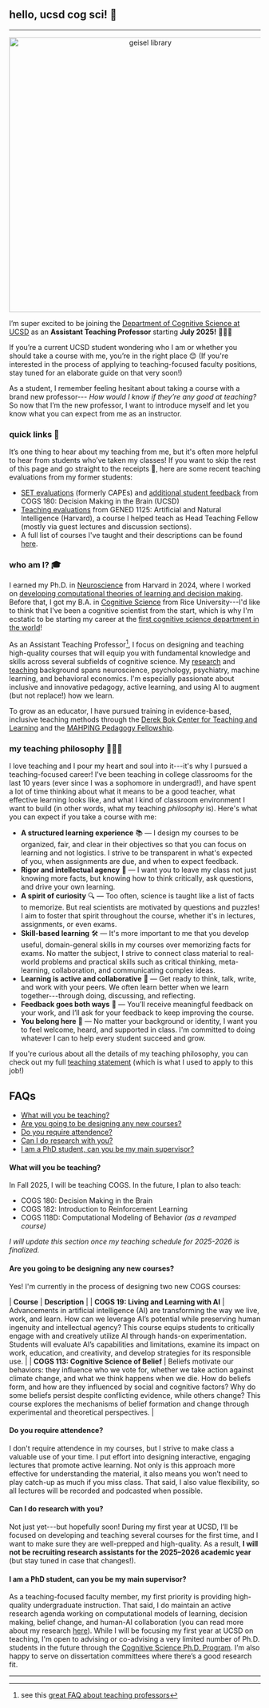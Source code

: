 ## hello, ucsd cog sci! 👋
***
<p align="center">
<img src="https://lucylai.com/files/ucsd/geisel.png" alt="geisel library" width="550"/>
</p>

I’m super excited to be joining the [Department of Cognitive Science at UCSD](https://cogsci.ucsd.edu/) as an **Assistant Teaching Professor** starting **July 2025!** 👩🏻‍🏫 

If you’re a current UCSD student wondering who I am or whether you should take a course with me, you’re in the right place 😊 (If you're interested in the process of applying to teaching-focused faculty positions, stay tuned for an elaborate guide on that very soon!)

As a student, I remember feeling hesitant about taking a course with a brand new professor--- _How would I know if they’re any good at teaching?_ So now that I’m the new professor, I want to introduce myself and let you know what you can expect from me as an instructor.

### quick links 🔗
It’s one thing to hear about my teaching from me, but it's often more helpful to hear from students who’ve taken my classes! If you want to skip the rest of this page and go straight to the receipts 🧾, here are some recent teaching evaluations from my former students:
- [SET evaluations](https://lucylai.com/files/cogs180_set.pdf) (formerly CAPEs) and [additional student feedback](https://lucylai.com/files/cogs180_survey.pdf) from COGS 180: Decision Making in the Brain (UCSD)
- [Teaching evaluations](https://lucylai.com/files/gened1125_teaching.pdf) from GENED 1125: Artificial and Natural Intelligence (Harvard), a course I helped teach as Head Teaching Fellow (mostly via guest lectures and discussion sections).
- A full list of courses I've taught and their descriptions can be found [here](https://lucylai.com/teaching.html).

### who am I? 🎓
I earned my Ph.D. in [Neuroscience](https://pinphd.hms.harvard.edu/) from Harvard in 2024, where I worked on [developing computational theories of learning and decision making](https://lucylai.com/files/lai_precis.pdf). Before that, I got my B.A. in [Cognitive Science](https://cogsci.rice.edu/) from Rice University---I'd like to think that I've been a cognitive scientist from the start, which is why I'm ecstatic to be starting my career at the [first cognitive science department in the world](https://cogsci.ucsd.edu/about/dept-history.html)! 

As an Assistant Teaching Professor[^1], I focus on designing and teaching high-quality courses that will equip you with fundamental knowledge and skills across several subfields of cognitive science. My [research](https://lucylai.com/research) and [teaching](https://lucylai.com/teaching) background spans neuroscience, psychology, psychiatry, machine learning, and behavioral economics. I'm especially passionate about inclusive and innovative pedagogy, active learning, and using AI to augment (but not replace!) how we learn.

To grow as an educator, I have pursued training in evidence-based, inclusive teaching methods through the [Derek Bok Center for Teaching and Learning](https://bokcenter.harvard.edu/teaching-certificate) and the [MAHPING Pedagogy Fellowship](https://mahping.hsites.harvard.edu/pedagogy-fellows-program).

[^1]: see this [great FAQ about teaching professors](https://wstyler.ucsd.edu/teachingprof/)

### my teaching philosophy 👩🏻‍🏫
I love teaching and I pour my heart and soul into it---it's why I pursued a teaching-focused career! I've been teaching in college classrooms for the last 10 years (ever since I was a sophomore in undergrad!), and have spent a lot of time thinking about what it means to be a good teacher, what effective learning looks like, and what I kind of classroom environment I want to build (in other words, what my teaching _philosophy_ is). Here's what you can expect if you take a course with me:

- **A structured learning experience** 📚 — I design my courses to be organized, fair, and clear in their objectives so that you can focus on learning and not logistics. I strive to be transparent in what's expected of you, when assignments are due, and when to expect feedback.
- **Rigor and intellectual agency** 🤔 — I want you to leave my class not just knowing more facts, but knowing how to think critically, ask questions, and drive your own learning.
- **A spirit of curiosity** 🔍 —  Too often, science is taught like a list of facts to memorize. But real scientists are motivated by questions and puzzles! I aim to foster that spirit throughout the course, whether it's in lectures, assignments, or even exams.
- **Skill-based learning** 🛠️ — It's more important to me that you develop useful, domain-general skills in my courses over memorizing facts for exams. No matter the subject, I strive to connect class material to real-world problems and practical skills such as critical thinking, meta-learning, collaboration, and communicating complex ideas.
- **Learning is active and collaborative** 🤝 — Get ready to think, talk, write, and work with your peers. We often learn better when we learn together---through doing, discussing, and reflecting.
- **Feedback goes both ways** 🔁 — You’ll receive meaningful feedback on your work, and I’ll ask for your feedback to keep improving the course.
- **You belong here** 🌈 — No matter your background or identity, I want you to feel welcome, heard, and supported in class. I'm committed to doing whatever I can to help every student succeed and grow.
  
If you're curious about all the details of my teaching philosophy, you can check out my full [teaching statement](https://lucylai.com/files/ucsd/lai_teaching_statement.pdf) (which is what I used to apply to this job!)

## FAQs
* [What will you be teaching?](#what-will-you-be-teaching)
* [Are you going to be designing any new courses?](#are-you-going-to-be-designing-any-new-courses)
* [Do you require attendence?](#do-you-require-attendence)
* [Can I do research with you?](#can-i-do-research-with-you)
* [I am a PhD student, can you be my main supervisor?](#i-am-a-phd-student-can-you-be-my-main-supervisor)
  
#### What will you be teaching? 
In Fall 2025, I will be teaching COGS. In the future, I plan to also teach:
- COGS 180: Decision Making in the Brain
- COGS 182: Introduction to Reinforcement Learning
- COGS 118D: Computational Modeling of Behavior _(as a revamped course)_

_I will update this section once my teaching schedule for 2025-2026 is finalized._

#### Are you going to be designing any new courses? 
Yes! I'm currently in the process of designing two new COGS courses: 

|                 **Course**              | **Description** |
| **COGS 19: Living and Learning with AI** | Advancements in artificial intelligence (AI) are transforming the way we live, work, and learn. How can we leverage AI’s potential while preserving human ingenuity and intellectual agency? This course equips students to critically engage with and creatively utilize AI through hands-on experimentation. Students will evaluate AI’s capabilities and limitations, examine its impact on work, education, and creativity, and develop strategies for its responsible use. |
| **COGS 113: Cognitive Science of Belief** | Beliefs motivate our behaviors: they influence who we vote for, whether we take action against climate change, and what we think happens when we die. How do beliefs form, and how are they influenced by social and cognitive factors? Why do some beliefs persist despite conflicting evidence, while others change? This course explores the mechanisms of belief formation and change through experimental and theoretical perspectives. |

#### Do you require attendence? 
I don't require attendence in my courses, but I strive to make class a valuable use of your time. I put effort into designing interactive, engaging lectures that promote active learning. Not only is this approach more effective for understanding the material, it also means you won’t need to play catch-up as much if you miss class. That said, I also value flexibility, so all lectures will be recorded and podcasted when possible.

#### Can I do research with you?
Not just yet---but hopefully soon! During my first year at UCSD, I’ll be focused on developing and teaching several courses for the first time, and I want to make sure they are well-prepped and high-quality. As a result, **I will not be recruiting research assistants for the 2025–2026 academic year** (but stay tuned in case that changes!).

#### I am a PhD student, can you be my main supervisor?
As a teaching-focused faculty member, my first priority is providing high-quality undergraduate instruction. That said, I do maintain an active research agenda working on computational models of learning, decision making, belief change, and human-AI collaboration (you can read more about my research [here](https://lucylai.com/research.html)). While I will be focusing my first year at UCSD on teaching, I'm open to advising or co-advising a very limited number of Ph.D. students in the future through the [Cognitive Science Ph.D. Program](https://cogsci.ucsd.edu/graduates/phd-program/index.html). I’m also happy to serve on dissertation committees where there’s a good research fit.

***
